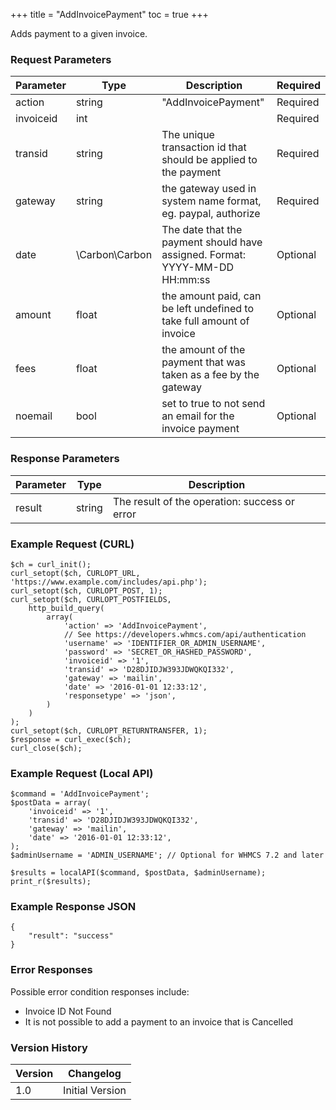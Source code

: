 +++
title = "AddInvoicePayment"
toc = true
+++

Adds payment to a given invoice.

### Request Parameters

| Parameter | Type | Description | Required |
| --------- | ---- | ----------- | -------- |
| action | string | "AddInvoicePayment" | Required |
| invoiceid | int |  | Required |
| transid | string | The unique transaction id that should be applied to the payment | Required |
| gateway | string | the gateway used in system name format, eg. paypal, authorize | Required |
| date | \Carbon\Carbon | The date that the payment should have assigned. Format: YYYY-MM-DD HH:mm:ss | Optional |
| amount | float | the amount paid, can be left undefined to take full amount of invoice | Optional |
| fees | float | the amount of the payment that was taken as a fee by the gateway | Optional |
| noemail | bool | set to true to not send an email for the invoice payment | Optional |

### Response Parameters

| Parameter | Type | Description |
| --------- | ---- | ----------- |
| result | string | The result of the operation: success or error |


### Example Request (CURL)

```
$ch = curl_init();
curl_setopt($ch, CURLOPT_URL, 'https://www.example.com/includes/api.php');
curl_setopt($ch, CURLOPT_POST, 1);
curl_setopt($ch, CURLOPT_POSTFIELDS,
    http_build_query(
        array(
            'action' => 'AddInvoicePayment',
            // See https://developers.whmcs.com/api/authentication
            'username' => 'IDENTIFIER_OR_ADMIN_USERNAME',
            'password' => 'SECRET_OR_HASHED_PASSWORD',
            'invoiceid' => '1',
            'transid' => 'D28DJIDJW393JDWQKQI332',
            'gateway' => 'mailin',
            'date' => '2016-01-01 12:33:12',
            'responsetype' => 'json',
        )
    )
);
curl_setopt($ch, CURLOPT_RETURNTRANSFER, 1);
$response = curl_exec($ch);
curl_close($ch);
```


### Example Request (Local API)

```
$command = 'AddInvoicePayment';
$postData = array(
    'invoiceid' => '1',
    'transid' => 'D28DJIDJW393JDWQKQI332',
    'gateway' => 'mailin',
    'date' => '2016-01-01 12:33:12',
);
$adminUsername = 'ADMIN_USERNAME'; // Optional for WHMCS 7.2 and later

$results = localAPI($command, $postData, $adminUsername);
print_r($results);
```


### Example Response JSON

```
{
    "result": "success"
}
```


### Error Responses

Possible error condition responses include:

* Invoice ID Not Found
* It is not possible to add a payment to an invoice that is Cancelled


### Version History

| Version | Changelog |
| ------- | --------- |
| 1.0 | Initial Version |
